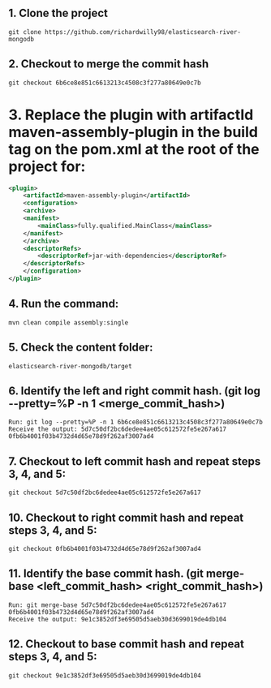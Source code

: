 ## 1. Clone the project 
    git clone https://github.com/richardwilly98/elasticsearch-river-mongodb

## 2. Checkout to merge the commit hash
    git checkout 6b6ce8e851c6613213c4508c3f277a80649e0c7b

# 3. Replace the plugin with artifactId maven-assembly-plugin in the build tag on the pom.xml at the root of the project for:

```xml
<plugin>
	<artifactId>maven-assembly-plugin</artifactId> 
    <configuration> 
    <archive> 
    <manifest> 
        <mainClass>fully.qualified.MainClass</mainClass> 
    </manifest> 
    </archive> 
    <descriptorRefs> 
        <descriptorRef>jar-with-dependencies</descriptorRef> 
    </descriptorRefs> 
    </configuration> 
</plugin> 
``` 

## 4. Run the command:
    mvn clean compile assembly:single

## 5. Check the content folder: 
    elasticsearch-river-mongodb/target

## 6. Identify the left and right commit hash. (git log --pretty=%P -n 1 <merge_commit_hash>)
    Run: git log --pretty=%P -n 1 6b6ce8e851c6613213c4508c3f277a80649e0c7b
    Receive the output: 5d7c50df2bc6dedee4ae05c612572fe5e267a617 0fb6b4001f03b4732d4d65e78d9f262af3007ad4

## 7. Checkout to left commit hash and repeat steps 3, 4, and 5:
    git checkout 5d7c50df2bc6dedee4ae05c612572fe5e267a617

## 10. Checkout to right commit hash and repeat steps 3, 4, and 5:
    git checkout 0fb6b4001f03b4732d4d65e78d9f262af3007ad4

## 11. Identify the base commit hash. (git merge-base <left_commit_hash> <right_commit_hash>)
    Run: git merge-base 5d7c50df2bc6dedee4ae05c612572fe5e267a617 0fb6b4001f03b4732d4d65e78d9f262af3007ad4
    Receive the output: 9e1c3852df3e69505d5aeb30d3699019de4db104

## 12. Checkout to base commit hash and repeat steps 3, 4, and 5:
    git checkout 9e1c3852df3e69505d5aeb30d3699019de4db104